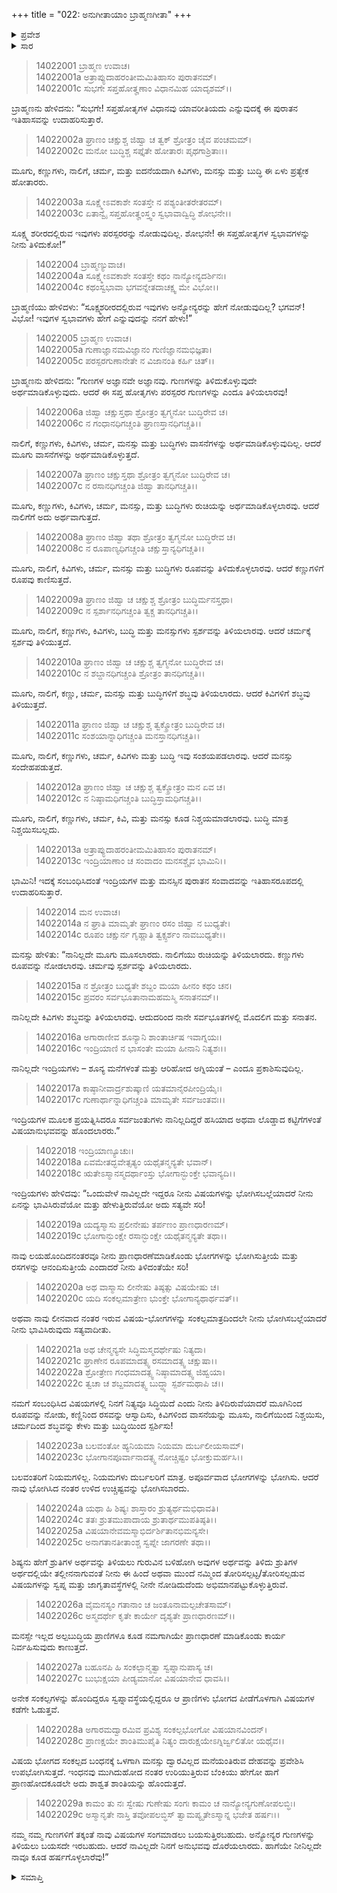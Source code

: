 +++
title = "022: ಅನುಗೀತಾಯಾಂ ಬ್ರಾಹ್ಮಣಗೀತಾ"
+++

<details><summary>ಪ್ರವೇಶ</summary>


।।   ಓಂ ಓಂ ನಮೋ ನಾರಾಯಣಾಯ।।   ಶ್ರೀ ವೇದವ್ಯಾಸಾಯ ನಮಃ ।।

ಶ್ರೀ ಕೃಷ್ಣದ್ವೈಪಾಯನ ವೇದವ್ಯಾಸ ವಿರಚಿತ  

**ಶ್ರೀ ಮಹಾಭಾರತ**

**ಅಶ್ವಮೇಧಿಕ ಪರ್ವ**

**ಅಶ್ವಮೇಧಿಕ ಪರ್ವ**

**ಅಧ್ಯಾಯ 22**


</details>

<details><summary>ಸಾರ</summary>

ಕೃಷ್ಣನು ಅರ್ಜುನನಿಗೆ ಬ್ರಾಹ್ಮಣ ದಂಪತಿಗಳ ಸಂವಾದವನ್ನು ಮುಂದುವರೆಸಿ ಹೇಳಿದುದು (1-29).


</details>




> 14022001 ಬ್ರಾಹ್ಮಣ ಉವಾಚ।  
14022001a ಅತ್ರಾಪ್ಯುದಾಹರಂತೀಮಮಿತಿಹಾಸಂ ಪುರಾತನಮ್।  
14022001c ಸುಭಗೇ ಸಪ್ತಹೋತೄಣಾಂ ವಿಧಾನಮಿಹ ಯಾದೃಶಮ್।।

ಬ್ರಾಹ್ಮಣನು ಹೇಳಿದನು: “ಸುಭಗೇ! ಸಪ್ತಹೋತೃಗಳ ವಿಧಾನವು ಯಾವರೀತಿಯದು ಎನ್ನುವುದಕ್ಕೆ ಈ ಪುರಾತನ ಇತಿಹಾಸವನ್ನು ಉದಾಹರಿಸುತ್ತಾರೆ.

> 14022002a ಘ್ರಾಣಂ ಚಕ್ಷುಶ್ಚ ಜಿಹ್ವಾ ಚ ತ್ವಕ್ ಶ್ರೋತ್ರಂ ಚೈವ ಪಂಚಮಮ್।  
14022002c ಮನೋ ಬುದ್ಧಿಶ್ಚ ಸಪ್ತೈತೇ ಹೋತಾರಃ ಪೃಥಗಾಶ್ರಿತಾಃ।।

ಮೂಗು, ಕಣ್ಣುಗಳು, ನಾಲಿಗೆ, ಚರ್ಮ, ಮತ್ತು ಐದನೆಯದಾಗಿ ಕಿವಿಗಳು, ಮನಸ್ಸು ಮತ್ತು ಬುದ್ಧಿ ಈ ಏಳು ಪ್ರತ್ಯೇಕ ಹೋತಾರರು.

> 14022003a ಸೂಕ್ಷ್ಮೇಽವಕಾಶೇ ಸಂತಸ್ತೇ ನ ಪಶ್ಯಂತೀತರೇತರಮ್।  
14022003c ಏತಾನ್ವೈ ಸಪ್ತಹೋತೄಂಸ್ತ್ವಂ ಸ್ವಭಾವಾದ್ವಿದ್ಧಿ ಶೋಭನೇ।।

ಸೂಕ್ಷ್ಮ ಶರೀರದಲ್ಲಿರುವ ಇವುಗಳು ಪರಸ್ಪರರನ್ನು ನೋಡುವುದಿಲ್ಲ. ಶೋಭನೇ! ಈ ಸಪ್ತಹೋತೃಗಳ ಸ್ವಭಾವಗಳನ್ನು ನೀನು ತಿಳಿದುಕೋ!”

> 14022004 ಬ್ರಾಹ್ಮಣ್ಯುವಾಚ।  
14022004a ಸೂಕ್ಷ್ಮೇಽವಕಾಶೇ ಸಂತಸ್ತೇ ಕಥಂ ನಾನ್ಯೋನ್ಯದರ್ಶಿನಃ।  
14022004c ಕಥಂಸ್ವಭಾವಾ ಭಗವನ್ನೇತದಾಚಕ್ಷ್ವ ಮೇ ವಿಭೋ।।

ಬ್ರಾಹ್ಮಣಿಯು ಹೇಳಿದಳು: “ಸೂಕ್ಷ್ಮಶರೀರದಲ್ಲಿರುವ ಇವುಗಳು ಅನ್ಯೋನ್ಯರನ್ನು ಹೇಗೆ ನೋಡುವುದಿಲ್ಲ? ಭಗವನ್! ವಿಭೋ! ಇವುಗಳ ಸ್ವಭಾವಗಳು ಹೇಗೆ ಎನ್ನುವುದನ್ನು ನನಗೆ ಹೇಳು!”

> 14022005 ಬ್ರಾಹ್ಮಣ ಉವಾಚ।  
14022005a ಗುಣಾಜ್ಞಾನಮವಿಜ್ಞಾನಂ ಗುಣಿಜ್ಞಾನಮಭಿಜ್ಞತಾ।  
14022005c ಪರಸ್ಪರಗುಣಾನೇತೇ ನ ವಿಜಾನಂತಿ ಕರ್ಹಿ ಚಿತ್।।

ಬ್ರಾಹ್ಮಣನು ಹೇಳಿದನು: “ಗುಣಗಳ ಅಜ್ಞಾನವೇ ಅಜ್ಞಾನವು. ಗುಣಗಳನ್ನು ತಿಳಿದುಕೊಳ್ಳುವುದೇ ಅರ್ಥಮಾಡಿಕೊಳ್ಳುವುದು. ಆದರೆ ಈ ಸಪ್ತ ಹೋತೃಗಳು ಪರಸ್ಪರರ ಗುಣಗಳನ್ನು ಎಂದೂ ತಿಳಿಯಲಾರವು!

> 14022006a ಜಿಹ್ವಾ ಚಕ್ಷುಸ್ತಥಾ ಶ್ರೋತ್ರಂ ತ್ವಗ್ಮನೋ ಬುದ್ಧಿರೇವ ಚ।  
14022006c ನ ಗಂಧಾನಧಿಗಚ್ಚಂತಿ ಘ್ರಾಣಸ್ತಾನಧಿಗಚ್ಚತಿ।।

ನಾಲಿಗೆ, ಕಣ್ಣುಗಳು, ಕಿವಿಗಳು, ಚರ್ಮ, ಮನಸ್ಸು ಮತ್ತು ಬುದ್ಧಿಗಳು ವಾಸನೆಗಳನ್ನು ಅರ್ಥಮಾಡಿಕೊಳ್ಳುವುದಿಲ್ಲ. ಆದರೆ ಮೂಗು ವಾಸನೆಗಳನ್ನು ಅರ್ಥಮಾಡಿಕೊಳ್ಳುತ್ತದೆ.

> 14022007a ಘ್ರಾಣಂ ಚಕ್ಷುಸ್ತಥಾ ಶ್ರೋತ್ರಂ ತ್ವಗ್ಮನೋ ಬುದ್ಧಿರೇವ ಚ।  
14022007c ನ ರಸಾನಧಿಗಚ್ಚಂತಿ ಜಿಹ್ವಾ ತಾನಧಿಗಚ್ಚತಿ।।

ಮೂಗು, ಕಣ್ಣುಗಳು, ಕಿವಿಗಳು, ಚರ್ಮ, ಮನಸ್ಸು, ಮತ್ತು ಬುದ್ಧಿಗಳು ರುಚಿಯನ್ನು ಅರ್ಥಮಾಡಿಕೊಳ್ಳಲಾರವು. ಆದರೆ ನಾಲಿಗೆಗೆ ಅದು ಅರ್ಥವಾಗುತ್ತದೆ.

> 14022008a ಘ್ರಾಣಂ ಜಿಹ್ವಾ ತಥಾ ಶ್ರೋತ್ರಂ ತ್ವಗ್ಮನೋ ಬುದ್ಧಿರೇವ ಚ।  
14022008c ನ ರೂಪಾಣ್ಯಧಿಗಚ್ಚಂತಿ ಚಕ್ಷುಸ್ತಾನ್ಯಧಿಗಚ್ಚತಿ।।

ಮೂಗು, ನಾಲಿಗೆ, ಕಿವಿಗಳು, ಚರ್ಮ, ಮನಸ್ಸು ಮತ್ತು ಬುದ್ಧಿಗಳು ರೂಪವನ್ನು ತಿಳಿದುಕೊಳ್ಳಲಾರವು. ಆದರೆ ಕಣ್ಣುಗಳಿಗೆ ರೂಪವು ಕಾಣಿಸುತ್ತದೆ.

> 14022009a ಘ್ರಾಣಂ ಜಿಹ್ವಾ ಚ ಚಕ್ಷುಶ್ಚ ಶ್ರೋತ್ರಂ ಬುದ್ಧಿರ್ಮನಸ್ತಥಾ।  
14022009c ನ ಸ್ಪರ್ಶಾನಧಿಗಚ್ಚಂತಿ ತ್ವಕ್ಚ ತಾನಧಿಗಚ್ಚತಿ।।

ಮೂಗು, ನಾಲಿಗೆ, ಕಣ್ಣುಗಳು, ಕಿವಿಗಳು, ಬುದ್ಧಿ ಮತ್ತು ಮನಸ್ಸುಗಳು ಸ್ಪರ್ಶವನ್ನು ತಿಳಿಯಲಾರವು. ಆದರೆ ಚರ್ಮಕ್ಕೆ ಸ್ಪರ್ಶವು ತಿಳಿಯುತ್ತದೆ.

> 14022010a ಘ್ರಾಣಂ ಜಿಹ್ವಾ ಚ ಚಕ್ಷುಶ್ಚ ತ್ವಗ್ಮನೋ ಬುದ್ಧಿರೇವ ಚ।  
14022010c ನ ಶಬ್ದಾನಧಿಗಚ್ಚಂತಿ ಶ್ರೋತ್ರಂ ತಾನಧಿಗಚ್ಚತಿ।।

ಮೂಗು, ನಾಲಿಗೆ, ಕಣ್ಣು, ಚರ್ಮ, ಮನಸ್ಸು ಮತ್ತು ಬುದ್ಧಿಗಳಿಗೆ ಶಬ್ಧವು ತಿಳಿಯಲಾರದು. ಆದರೆ ಕಿವಿಗಳಿಗೆ ಶಬ್ಧವು ತಿಳಿಯುತ್ತದೆ.

> 14022011a ಘ್ರಾಣಂ ಜಿಹ್ವಾ ಚ ಚಕ್ಷುಶ್ಚ ತ್ವಕ್ಶ್ರೋತ್ರಂ ಬುದ್ಧಿರೇವ ಚ।  
14022011c ಸಂಶಯಾನ್ನಾಧಿಗಚ್ಚಂತಿ ಮನಸ್ತಾನಧಿಗಚ್ಚತಿ।।

ಮೂಗು, ನಾಲಿಗೆ, ಕಣ್ಣುಗಳು, ಚರ್ಮ, ಕಿವಿಗಳು ಮತ್ತು ಬುದ್ಧಿ ಇವು ಸಂಶಯಪಡಲಾರವು. ಆದರೆ ಮನಸ್ಸು ಸಂದೇಹಪಡುತ್ತದೆ.

> 14022012a ಘ್ರಾಣಂ ಜಿಹ್ವಾ ಚ ಚಕ್ಷುಶ್ಚ ತ್ವಕ್ಶ್ರೋತ್ರಂ ಮನ ಏವ ಚ।  
14022012c ನ ನಿಷ್ಠಾಮಧಿಗಚ್ಚಂತಿ ಬುದ್ಧಿಸ್ತಾಮಧಿಗಚ್ಚತಿ।।

ಮೂಗು, ನಾಲಿಗೆ, ಕಣ್ಣುಗಳು, ಚರ್ಮ, ಕಿವಿ, ಮತ್ತು ಮನಸ್ಸು ಕೂಡ ನಿಶ್ಚಯಮಾಡಲಾರವು. ಬುದ್ಧಿ ಮಾತ್ರ ನಿಶ್ಚಯಿಸಬಲ್ಲದು.

> 14022013a ಅತ್ರಾಪ್ಯುದಾಹರಂತೀಮಮಿತಿಹಾಸಂ ಪುರಾತನಮ್।  
14022013c ಇಂದ್ರಿಯಾಣಾಂ ಚ ಸಂವಾದಂ ಮನಸಶ್ಚೈವ ಭಾಮಿನಿ।।

ಭಾಮಿನಿ! ಇದಕ್ಕೆ ಸಂಬಂಧಿಸಿದಂತೆ ಇಂದ್ರಿಯಗಳ ಮತ್ತು ಮನಸ್ಸಿನ ಪುರಾತನ ಸಂವಾದವನ್ನು ಇತಿಹಾಸರೂಪದಲ್ಲಿ ಉದಾಹರಿಸುತ್ತಾರೆ.

> 14022014 ಮನ ಉವಾಚ।  
14022014a ನ ಘ್ರಾತಿ ಮಾಮೃತೇ ಘ್ರಾಣಂ ರಸಂ ಜಿಹ್ವಾ ನ ಬುಧ್ಯತೇ।  
14022014c ರೂಪಂ ಚಕ್ಷುರ್ನ ಗೃಹ್ಣಾತಿ ತ್ವಕ್ಸ್ಪರ್ಶಂ ನಾವಬುಧ್ಯತೇ।।

ಮನಸ್ಸು ಹೇಳಿತು: “ನಾನಿಲ್ಲದೇ ಮೂಗು ಮೂಸಲಾರದು. ನಾಲಿಗೆಯು ರುಚಿಯನ್ನು ತಿಳಿಯಲಾರದು. ಕಣ್ಣುಗಳು ರೂಪವನ್ನು ನೋಡಲಾರವು. ಚರ್ಮವು ಸ್ಪರ್ಶವನ್ನು ತಿಳಿಯಲಾರದು.

> 14022015a ನ ಶ್ರೋತ್ರಂ ಬುಧ್ಯತೇ ಶಬ್ದಂ ಮಯಾ ಹೀನಂ ಕಥಂ ಚನ।  
14022015c ಪ್ರವರಂ ಸರ್ವಭೂತಾನಾಮಹಮಸ್ಮಿ ಸನಾತನಮ್।।

ನಾನಿಲ್ಲದೇ ಕಿವಿಗಳು ಶಬ್ಧವನ್ನು ತಿಳಿಯಲಾರವು. ಆದುದರಿಂದ ನಾನೇ ಸರ್ವಭೂತಗಳಲ್ಲಿ ಮೊದಲಿಗ ಮತ್ತು ಸನಾತನ.

> 14022016a ಅಗಾರಾಣೀವ ಶೂನ್ಯಾನಿ ಶಾಂತಾರ್ಚಿಷ ಇವಾಗ್ನಯಃ।  
14022016c ಇಂದ್ರಿಯಾಣಿ ನ ಭಾಸಂತೇ ಮಯಾ ಹೀನಾನಿ ನಿತ್ಯಶಃ।।

ನಾನಿಲ್ಲದೇ ಇಂದ್ರಿಯಗಳು – ಶೂನ್ಯ ಮನೆಗಳಂತೆ ಮತ್ತು ಆರಿಹೋದ ಅಗ್ನಿಯಂತೆ – ಎಂದೂ ಪ್ರಕಾಶಿಸುವುದಿಲ್ಲ.

> 14022017a ಕಾಷ್ಠಾನೀವಾರ್ದ್ರಶುಷ್ಕಾಣಿ ಯತಮಾನೈರಪೀಂದ್ರಿಯೈಃ।  
14022017c ಗುಣಾರ್ಥಾನ್ನಾಧಿಗಚ್ಚಂತಿ ಮಾಮೃತೇ ಸರ್ವಜಂತವಃ।।

ಇಂದ್ರಿಯಗಳ ಮೂಲಕ ಪ್ರಯತ್ನಿಸಿದರೂ ಸರ್ವಜಂತುಗಳು ನಾನಿಲ್ಲದಿದ್ದರೆ ಹಸಿಯಾದ ಅಥವಾ ಲೊಡ್ಡಾದ ಕಟ್ಟಿಗೆಗಳಂತೆ ವಿಷಯಾನುಭವವನ್ನು ಹೊಂದಲಾರರು.”

> 14022018 ಇಂದ್ರಿಯಾಣ್ಯೂಚುಃ।  
14022018a ಏವಮೇತದ್ಭವೇತ್ಸತ್ಯಂ ಯಥೈತನ್ಮನ್ಯತೇ ಭವಾನ್।  
14022018c ಋತೇಽಸ್ಮಾನಸ್ಮದರ್ಥಾಂಸ್ತು ಭೋಗಾನ್ಭುಂಕ್ತೇ ಭವಾನ್ಯದಿ।।

ಇಂದ್ರಿಯಗಳು ಹೇಳಿದವು: “ಒಂದುವೇಳೆ ನಾವಿಲ್ಲದೇ ಇದ್ದರೂ ನೀನು ವಿಷಯಗಳನ್ನು ಭೋಗಿಸಬಲ್ಲೆಯಾದರೆ ನೀನು ಏನನ್ನು ಭಾವಿಸಿರುವೆಯೋ ಮತ್ತು ಹೇಳುತ್ತಿರುವೆಯೋ ಅದು ಸತ್ಯವೇ ಸರಿ!

> 14022019a ಯದ್ಯಸ್ಮಾಸು ಪ್ರಲೀನೇಷು ತರ್ಪಣಂ ಪ್ರಾಣಧಾರಣಮ್।  
14022019c ಭೋಗಾನ್ಭುಂಕ್ಷೇ ರಸಾನ್ಭುಂಕ್ಷೇ ಯಥೈತನ್ಮನ್ಯತೇ ತಥಾ।।

ನಾವು ಲಯಹೊಂದಿದನಂತರವೂ ನೀನು ಪ್ರಾಣಧಾರಣೆಮಾಡಿಕೊಂಡು ಭೋಗಗಳನ್ನು ಭೋಗಿಸುತ್ತೀಯೆ ಮತ್ತು ರಸಗಳನ್ನು ಆನಂದಿಸುತ್ತೀಯೆ ಎಂದಾದರೆ ನೀನು ತಿಳಿದಂತೆಯೇ ಸರಿ!

> 14022020a ಅಥ ವಾಸ್ಮಾಸು ಲೀನೇಷು ತಿಷ್ಠತ್ಸು ವಿಷಯೇಷು ಚ।  
14022020c ಯದಿ ಸಂಕಲ್ಪಮಾತ್ರೇಣ ಭುಂಕ್ತೇ ಭೋಗಾನ್ಯಥಾರ್ಥವತ್।।

ಅಥವಾ ನಾವು ಲೀನವಾದ ನಂತರ ಇರುವ ವಿಷಯ-ಭೋಗಗಳನ್ನು ಸಂಕಲ್ಪಮಾತ್ರದಿಂದಲೇ ನೀನು ಭೋಗಿಸಬಲ್ಲೆಯಾದರೆ ನೀನು ಭಾವಿಸಿರುವುದು ಸತ್ಯವಾದೀತು.

> 14022021a ಅಥ ಚೇನ್ಮನ್ಯಸೇ ಸಿದ್ಧಿಮಸ್ಮದರ್ಥೇಷು ನಿತ್ಯದಾ।  
14022021c ಘ್ರಾಣೇನ ರೂಪಮಾದತ್ಸ್ವ ರಸಮಾದತ್ಸ್ವ ಚಕ್ಷುಷಾ।।  
14022022a ಶ್ರೋತ್ರೇಣ ಗಂಧಮಾದತ್ಸ್ವ ನಿಷ್ಠಾಮಾದತ್ಸ್ವ ಜಿಹ್ವಯಾ।  
14022022c ತ್ವಚಾ ಚ ಶಬ್ದಮಾದತ್ಸ್ವ ಬುದ್ಧ್ಯಾ ಸ್ಪರ್ಶಮಥಾಪಿ ಚ।।

ನಮಗೆ ಸಂಬಂಧಿಸಿದ ವಿಷಯಗಳಲ್ಲಿ ನಿನಗೆ ನಿತ್ಯವೂ ಸಿದ್ಧಿಯಿದೆ ಎಂದು ನೀನು ತಿಳಿದಿರುವೆಯಾದರೆ ಮೂಗಿನಿಂದ ರೂಪವನ್ನು ನೋಡು, ಕಣ್ಣಿನಿಂದ ರಸವನ್ನು ಆಸ್ವಾದಿಸು, ಕಿವಿಗಳಿಂದ ವಾಸನೆಯನ್ನು ಮೂಸು, ನಾಲಿಗೆಯಿಂದ ನಿಶ್ಚಯಿಸು, ಚರ್ಮದಿಂದ ಶಬ್ಧವನ್ನು ಕೇಳು ಮತ್ತು ಬುದ್ಧಿಯಿಂದ ಸ್ಪರ್ಶಿಸು!

> 14022023a ಬಲವಂತೋ ಹ್ಯನಿಯಮಾ ನಿಯಮಾ ದುರ್ಬಲೀಯಸಾಮ್।  
14022023c ಭೋಗಾನಪೂರ್ವಾನಾದತ್ಸ್ವ ನೋಚ್ಚಿಷ್ಟಂ ಭೋಕ್ತುಮರ್ಹಸಿ।।

ಬಲವಂತರಿಗೆ ನಿಯಮಗಳಿಲ್ಲ. ನಿಯಮಗಳು ದುರ್ಬಲರಿಗೆ ಮಾತ್ರ. ಅಪೂರ್ವವಾದ ಭೋಗಗಳನ್ನು ಭೋಗಿಸು. ಆದರೆ ನಾವು ಭೋಗಿಸಿದ ನಂತರ ಉಳಿದ ಉಚ್ಚಿಷ್ಟವನ್ನು ಭೋಗಿಸಬಾರದು.

> 14022024a ಯಥಾ ಹಿ ಶಿಷ್ಯಃ ಶಾಸ್ತಾರಂ ಶ್ರುತ್ಯರ್ಥಮಭಿಧಾವತಿ।  
14022024c ತತಃ ಶ್ರುತಮುಪಾದಾಯ ಶ್ರುತಾರ್ಥಮುಪತಿಷ್ಠತಿ।।  
14022025a ವಿಷಯಾನೇವಮಸ್ಮಾಭಿರ್ದರ್ಶಿತಾನಭಿಮನ್ಯಸೇ।  
14022025c ಅನಾಗತಾನತೀತಾಂಶ್ಚ ಸ್ವಪ್ನೇ ಜಾಗರಣೇ ತಥಾ।।

ಶಿಷ್ಯನು ಹೇಗೆ ಶ್ರುತಿಗಳ ಅರ್ಥವನ್ನು ತಿಳಿಯಲು ಗುರುವಿನ ಬಳಿಹೋಗಿ ಅವುಗಳ ಅರ್ಥವನ್ನು ತಿಳಿದು ಶ್ರುತಿಗಳ ಅರ್ಥದಲ್ಲಿಯೇ ತಲ್ಲೀನನಾಗುವಂತೆ ನೀನು ಈ ಹಿಂದೆ ಅಥವಾ ಮುಂದೆ ನಮ್ಮಿಂದ ತೋರಿಸಲ್ಪಟ್ಟ/ತೋರಿಸಲ್ಪಡುವ ವಿಷಯಗಳನ್ನು ಸ್ವಪ್ನ ಮತ್ತು ಜಾಗೃತಾವಸ್ಥೆಗಳಲ್ಲಿ ನೀನೇ ನೋಡಿದುದೆಂದು ಅಭಿಮಾನಪಟ್ಟುಕೊಳ್ಳುತ್ತಿರುವೆ.

> 14022026a ವೈಮನಸ್ಯಂ ಗತಾನಾಂ ಚ ಜಂತೂನಾಮಲ್ಪಚೇತಸಾಮ್।  
14022026c ಅಸ್ಮದರ್ಥೇ ಕೃತೇ ಕಾರ್ಯೇ ದೃಶ್ಯತೇ ಪ್ರಾಣಧಾರಣಮ್।।

ಮನಸ್ಸೇ ಇಲ್ಲದ ಅಲ್ಪಬುದ್ಧಿಯ ಪ್ರಾಣಿಗಳೂ ಕೂಡ ನಮಗಾಗಿಯೇ ಪ್ರಾಣಧಾರಣೆ ಮಾಡಿಕೊಂಡು ಕಾರ್ಯ ನಿರ್ವಹಿಸುವುದು ಕಾಣುತ್ತದೆ.

> 14022027a ಬಹೂನಪಿ ಹಿ ಸಂಕಲ್ಪಾನ್ಮತ್ವಾ ಸ್ವಪ್ನಾನುಪಾಸ್ಯ ಚ।  
14022027c ಬುಭುಕ್ಷಯಾ ಪೀಡ್ಯಮಾನೋ ವಿಷಯಾನೇವ ಧಾವಸಿ।।

ಅನೇಕ ಸಂಕಲ್ಪಗಳನ್ನು ಹೊಂದಿದ್ದರೂ ಸ್ವಪ್ನಾವಸ್ಥೆಯಲ್ಲಿದ್ದರೂ ಆ ಪ್ರಾಣಿಗಳು ಭೋಗದ ಪೀಡೆಗೊಳಗಾಗಿ ವಿಷಯಗಳ ಕಡೆಗೇ ಓಡುತ್ತವೆ.

> 14022028a ಅಗಾರಮದ್ವಾರಮಿವ ಪ್ರವಿಶ್ಯ
       ಸಂಕಲ್ಪಭೋಗೋ ವಿಷಯಾನವಿಂದನ್।  
> 14022028c ಪ್ರಾಣಕ್ಷಯೇ ಶಾಂತಿಮುಪೈತಿ ನಿತ್ಯಂ
       ದಾರುಕ್ಷಯೇಽಗ್ನಿರ್ಜ್ವಲಿತೋ ಯಥೈವ।।  

ವಿಷಯ ಭೋಗದ ಸಂಕಲ್ಪದ ಬಂಧನಕ್ಕೆ ಒಳಗಾಗಿ ಮನಸ್ಸು ದ್ವಾರವಿಲ್ಲದ ಮನೆಯಂತಿರುವ ದೇಹವನ್ನು ಪ್ರವೇಶಿಸಿ ಉಪಭೋಗಿಸುತ್ತದೆ. ಇಂಧನವು ಮುಗಿದುಹೋದ ನಂತರ ಉರಿಯುತ್ತಿರುವ ಬೆಂಕಿಯು ಹೇಗೋ ಹಾಗೆ ಪ್ರಾಣಹೋದಕೂಡಲೇ ಅದು ಶಾಶ್ವತ ಶಾಂತಿಯನ್ನು ಹೊಂದುತ್ತದೆ.

> 14022029a ಕಾಮಂ ತು ನಃ ಸ್ವೇಷು ಗುಣೇಷು ಸಂಗಃ
       ಕಾಮಂ ಚ ನಾನ್ಯೋನ್ಯಗುಣೋಪಲಬ್ಧಿಃ।  
> 14022029c ಅಸ್ಮಾನೃತೇ ನಾಸ್ತಿ ತವೋಪಲಬ್ಧಿಸ್
       ತ್ವಾಮಪ್ಯೃತೇಽಸ್ಮಾನ್ನ ಭಜೇತ ಹರ್ಷಃ।।  

ನಮ್ಮ ನಮ್ಮ ಗುಣಗಳಿಗೆ ತಕ್ಕಂತೆ ನಾವು ವಿಷಯಗಳ ಸಂಗಮಾಡಲು ಬಯಸುತ್ತಿರಬಹುದು. ಅನ್ಯೋನ್ಯರ ಗುಣಗಳನ್ನು ತಿಳಿಯಲು ಬಯಸದೇ ಇರಬಹುದು. ಆದರೆ ನಾವಿಲ್ಲದೇ ನಿನಗೆ ಅನುಭವವು ದೊರೆಯಲಾರದು. ಹಾಗೆಯೇ ನೀನಿಲ್ಲದೇ ನಾವೂ ಕೂಡ ಹರ್ಷಗೊಳ್ಳಲಾರೆವು!”





<details><summary>ಸಮಾಪ್ತಿ</summary>


ಇತಿ ಶ್ರೀಮಹಾಭಾರತೇ ಅಶ್ವಮೇಧಿಕಪರ್ವಣಿ ಅನುಗೀತಾಯಾಂ ಬ್ರಾಹ್ಮಣಗೀತಾಸು ದ್ವಾವಿಂಶೋಽಧ್ಯಾಯಃ।।  
ಇದು ಶ್ರೀಮಹಾಭಾರತದಲ್ಲಿ ಅಶ್ವಮೇಧಿಕಪರ್ವದಲ್ಲಿ ಅನುಗೀತಾಯಾಂ ಬ್ರಾಹ್ಮಣಗೀತಾ ಎನ್ನುವ ಇಪ್ಪತ್ತೆರಡನೇ ಅಧ್ಯಾಯವು.



</details>


